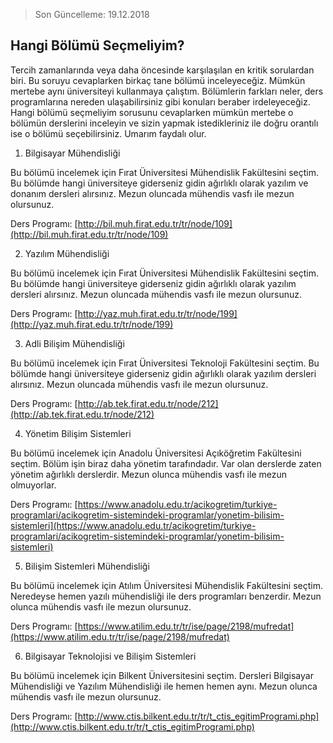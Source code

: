 > Son Güncelleme: 19.12.2018

## Hangi Bölümü Seçmeliyim?

Tercih zamanlarında veya daha öncesinde karşılaşılan en kritik sorulardan biri. Bu soruyu cevaplarken birkaç tane bölümü inceleyeceğiz. Mümkün mertebe aynı üniversiteyi kullanmaya çalıştım. Bölümlerin farkları neler, ders programlarına nereden ulaşabilirsiniz gibi konuları beraber irdeleyeceğiz. Hangi bölümü seçmeliyim sorusunu cevaplarken mümkün mertebe o bölümün derslerini inceleyin ve sizin yapmak istedikleriniz ile doğru orantılı ise o bölümü seçebilirsiniz. Umarım faydalı olur.

1. Bilgisayar Mühendisliği

Bu bölümü incelemek için Fırat Üniversitesi Mühendislik Fakültesini seçtim. Bu bölümde hangi üniversiteye giderseniz gidin ağırlıklı olarak yazılım ve donanım dersleri alırsınız. Mezun oluncada mühendis vasfı ile mezun olursunuz.

Ders Programı: [http://bil.muh.firat.edu.tr/tr/node/109](http://bil.muh.firat.edu.tr/tr/node/109)

2. Yazılım Mühendisliği

Bu bölümü incelemek için Fırat Üniversitesi Mühendislik Fakültesini seçtim. Bu bölümde hangi üniversiteye giderseniz gidin ağırlıklı olarak yazılım dersleri alırsınız. Mezun oluncada mühendis vasfı ile mezun olursunuz.

Ders Programı: [http://yaz.muh.firat.edu.tr/tr/node/199](http://yaz.muh.firat.edu.tr/tr/node/199)

3. Adli Bilişim Mühendisliği

Bu bölümü incelemek için Fırat Üniversitesi Teknoloji Fakültesini seçtim. Bu bölümde hangi üniversiteye giderseniz gidin ağırlıklı olarak yazılım dersleri alırsınız. Mezun oluncada mühendis vasfı ile mezun olursunuz.

Ders Programı: [http://ab.tek.firat.edu.tr/node/212](http://ab.tek.firat.edu.tr/node/212)

4. Yönetim Bilişim Sistemleri

Bu bölümü incelemek için Anadolu Üniversitesi Açıköğretim Fakültesini seçtim. Bölüm işin biraz daha yönetim tarafındadır. Var olan derslerde zaten yönetim ağırlıklı derslerdir. Mezun olunca mühendis vasfı ile mezun olmuyorlar.

Ders Programı: [https://www.anadolu.edu.tr/acikogretim/turkiye-programlari/acikogretim-sistemindeki-programlar/yonetim-bilisim-sistemleri](https://www.anadolu.edu.tr/acikogretim/turkiye-programlari/acikogretim-sistemindeki-programlar/yonetim-bilisim-sistemleri)

5. Bilişim Sistemleri Mühendisliği

Bu bölümü incelemek için Atılım Üniversitesi Mühendislik Fakültesini seçtim. Neredeyse hemen yazılı mühendisliği ile ders programları benzerdir. Mezun olunca mühendis vasfı ile mezun olursunuz.

Ders Programı: [https://www.atilim.edu.tr/tr/ise/page/2198/mufredat](https://www.atilim.edu.tr/tr/ise/page/2198/mufredat)

6. Bilgisayar Teknolojisi ve Bilişim Sistemleri

Bu bölümü incelemek için Bilkent Üniversitesini seçtim. Dersleri Bilgisayar Mühendisliği ve Yazılım Mühendisliği ile hemen hemen aynı. Mezun olunca mühendis vasfı ile mezun olursunuz.

Ders Programı: [http://www.ctis.bilkent.edu.tr/tr/t_ctis_egitimProgrami.php](http://www.ctis.bilkent.edu.tr/tr/t_ctis_egitimProgrami.php)
